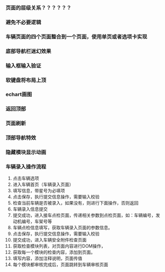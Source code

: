 
### 页面的层级关系？？？？？？
### 避免不必要逻辑
### 车辆页面的四个页面整合到一个页面，使用单页或者选项卡实现

### 底部导航栏迷幻效果
### 输入框输入验证
### 软键盘将布局上顶
### echart画图
### 返回顶部
### 页面刷新
### 顶部导航特效 
### 隐藏模块显示动画

### 车辆录入操作流程

1. 点击车辆选项
2. 进入车辆首页（车辆录入页面）
3. 填写信息，带星号为必填项
4. 点击保存，执行提交信息操作，需要输入校验
5. 检查当前车辆是否被录入，如果没有，则进行下面操作，否则返回
6. 车辆录入信息提交
7. 提交成功，进入接车点检页面，传递相关参数到点检页面，如：车辆编号，发动机编号，车架号等
8. 车辆点检信息填写，获取车辆录入页面的参数信息。
9. 点击保存，执行提交信息操作，需要输入校验
10. 提交成功，进入车辆安全附件检查页面
11. 获取检查模块列表，对页面内容进行DOM操作，
12. 获取每一个模块的检查内容，添加到页面。
13. 填写内容，添加注释说明，页面传值
14. 每个模块都审核完成后，页面跳转到车辆审核页面



